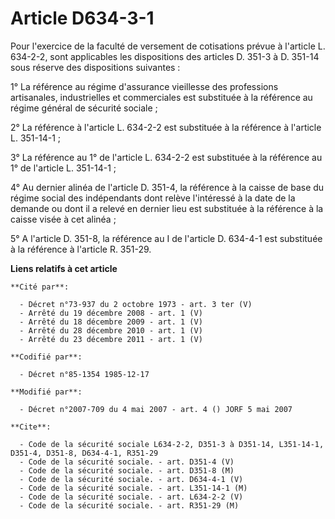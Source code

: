 # Article D634-3-1

Pour l'exercice de la faculté de versement de cotisations prévue à l'article L. 634-2-2, sont applicables les dispositions
des articles D. 351-3 à D. 351-14 sous réserve des dispositions suivantes :

1° La référence au régime d'assurance vieillesse des professions artisanales, industrielles et commerciales est substituée à
la référence au régime général de sécurité sociale ;

2° La référence à l'article L. 634-2-2 est substituée à la référence à l'article L. 351-14-1 ;

3° La référence au 1° de l'article L. 634-2-2 est substituée à la référence au 1° de l'article L. 351-14-1 ;

4° Au dernier alinéa de l'article D. 351-4, la référence à la caisse de base du régime social des indépendants dont relève
l'intéressé à la date de la demande ou dont il a relevé en dernier lieu est substituée à la référence à la caisse visée à cet
alinéa ;

5° A l'article D. 351-8, la référence au I de l'article D. 634-4-1 est substituée à la référence à l'article R. 351-29.

**Liens relatifs à cet article**

	**Cité par**:

	  - Décret n°73-937 du 2 octobre 1973 - art. 3 ter (V)
	  - Arrêté du 19 décembre 2008 - art. 1 (V)
	  - Arrêté du 18 décembre 2009 - art. 1 (V)
	  - Arrêté du 28 décembre 2010 - art. 1 (V)
	  - Arrêté du 23 décembre 2011 - art. 1 (V)

	**Codifié par**:

	  - Décret n°85-1354 1985-12-17

	**Modifié par**:

	  - Décret n°2007-709 du 4 mai 2007 - art. 4 () JORF 5 mai 2007

	**Cite**:

	  - Code de la sécurité sociale L634-2-2, D351-3 à D351-14, L351-14-1, D351-4, D351-8, D634-4-1, R351-29
	  - Code de la sécurité sociale. - art. D351-4 (V)
	  - Code de la sécurité sociale. - art. D351-8 (M)
	  - Code de la sécurité sociale. - art. D634-4-1 (V)
	  - Code de la sécurité sociale. - art. L351-14-1 (M)
	  - Code de la sécurité sociale. - art. L634-2-2 (V)
	  - Code de la sécurité sociale. - art. R351-29 (M)
